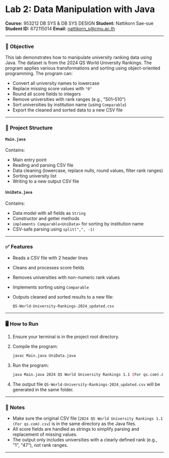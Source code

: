 # **Lab 2: Data Manipulation with Java**

**Course:** 953212 DB SYS & DB SYS DESIGN
**Student:** Nattikorn Sae-sue
**Student ID:** 672115014
**Email:** [nattikorn\_s@cmu.ac.th](mailto:nattikorn_s@cmu.ac.th)

---

### 📘 **Objective**

This lab demonstrates how to manipulate university ranking data using Java. The dataset is from the 2024 QS World University Rankings. The program applies various transformations and sorting using object-oriented programming. The program can:

* Convert all university names to lowercase
* Replace missing score values with `"0"`
* Round all score fields to integers
* Remove universities with rank ranges (e.g., "501–510")
* Sort universities by institution name (using `Comparable`)
* Export the cleaned and sorted data to a new CSV file

---

### 📂 **Project Structure**

#### `Main.java`

Contains:

* Main entry point
* Reading and parsing CSV file
* Data cleaning (lowercase, replace nulls, round values, filter rank ranges)
* Sorting university list
* Writing to a new output CSV file

#### `UniData.java`

Contains:

* Data model with all fields as `String`
* Constructor and getter methods
* `implements Comparable<UniData>` for sorting by institution name
* CSV-safe parsing using `split(",", -1)`

---

### ✅ **Features**

* Reads a CSV file with 2 header lines
* Cleans and processes score fields
* Removes universities with non-numeric rank values
* Implements sorting using `Comparable`
* Outputs cleaned and sorted results to a new file:

  ```
  QS-World-University-Rankings-2024_updated.csv
  ```

---

### 🖥️ **How to Run**

1. Ensure your terminal is in the project root directory.
2. Compile the program:

   ```bash
   javac Main.java UniData.java
   ```
3. Run the program:

   ```bash
   java Main.java 2024 QS World University Rankings 1.1 (For qs.com).csv
   ```
4. The output file `QS-World-University-Rankings-2024_updated.csv` will be generated in the same folder.

---

### 📝 **Notes**

* Make sure the original CSV file (`2024 QS World University Rankings 1.1 (For qs.com).csv`) is in the same directory as the Java files.
* All score fields are handled as strings to simplify parsing and replacement of missing values.
* The output only includes universities with a clearly defined rank (e.g., "1", "47"), not rank ranges.

---
